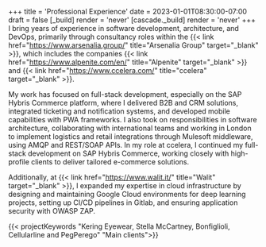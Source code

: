 +++
title = 'Professional Experience'
date = 2023-01-01T08:30:00-07:00
draft = false
[_build]
render = 'never'
[cascade._build]
render = 'never'
+++
I bring years of experience in software development, architecture, and DevOps, primarily through consultancy roles 
within the {{< link href="https://www.arsenalia.group/" title="Arsenalia Group" target="_blank" >}}, which includes the 
companies {{< link href="https://www.alpenite.com/en/" title="Alpenite" target="_blank" >}} and
{{< link href="https://www.ccelera.com/" title="ccelera" target="_blank" >}}.

My work has focused on full-stack development, especially on the SAP Hybris Commerce platform, where I delivered B2B 
and CRM solutions, integrated ticketing and notification systems, and developed mobile capabilities with PWA frameworks. 
I also took on responsibilities in software architecture, collaborating with international teams and working in London 
to implement logistics and retail integrations through Mulesoft middleware, using AMQP and REST/SOAP APIs.
In my role at ccelera, I continued my full-stack development on SAP Hybris Commerce, working closely with 
high-profile clients to deliver tailored e-commerce solutions.

Additionally, at {{< link href="https://www.walit.it/" title="Walit" target="_blank" >}}, I expanded my expertise in 
cloud infrastructure by designing and maintaining Google Cloud environments for deep learning projects, setting up 
CI/CD pipelines in Gitlab, and ensuring application security with OWASP ZAP.

{{< projectKeywords "Kering Eyewear, Stella McCartney, Bonfiglioli, Cellularline and PegPerego" "Main clients">}}
